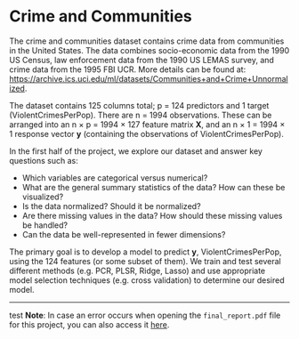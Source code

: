 # Crime and Communities
The crime and communities dataset contains crime data from communities in the United States. The data
combines socio-economic data from the 1990 US Census, law enforcement data from the 1990 US LEMAS
survey, and crime data from the 1995 FBI UCR. More details can be found at: https://archive.ics.uci.edu/ml/datasets/Communities+and+Crime+Unnormalized.

The dataset contains 125 columns total; p = 124 predictors and 1 target (ViolentCrimesPerPop). There
are n = 1994 observations. These can be arranged into an n × p = 1994 × 127 feature matrix **X**, and an
n × 1 = 1994 × 1 response vector **y** (containing the observations of ViolentCrimesPerPop).

In the first half of the project, we explore our dataset and answer key questions such as:
* Which variables are categorical versus numerical?
* What are the general summary statistics of the data? How can these be visualized?
* Is the data normalized? Should it be normalized?
* Are there missing values in the data? How should these missing values be handled?
* Can the data be well-represented in fewer dimensions?

The primary goal is to develop a model to predict **y**, ViolentCrimesPerPop, using the 124 features (or some subset of them). We train and test several different methods (e.g. PCR, PLSR, Ridge, Lasso) and use appropriate model selection techniques (e.g. cross validation) to determine our desired model.

---
test
**Note**: In case an error occurs when opening the `final_report.pdf` file for this project, you can also access it [here](https://www.dropbox.com/scl/fi/qhln38ihosgdehizp0cas/crime_communities_final_report.pdf?rlkey=8uvutvvv0u7gibsk3s7lg7xql&st=1boyg2rf&dl=0).
